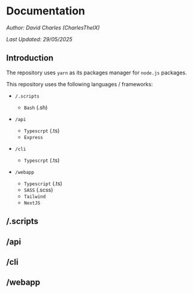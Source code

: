 # Documentation

_Author: David Charles (CharlesTheIX)_

_Last Updated: 29/05/2025_

## Introduction

The repository uses `yarn` as its packages manager for `node.js` packages.

This repository uses the following languages / frameworks: 
- `/.scripts`
  - `Bash` (.sh)

- `/api`
  - `Typescrpt` (.ts)
  - `Express`

- `/cli`
  - `Typescrpt` (.ts)

- `/webapp`
  - `Typescript` (.ts)
  - `SASS` (.scss)
  - `Tailwind`
  - `NextJS`

## /.scripts



## /api



## /cli



## /webapp

